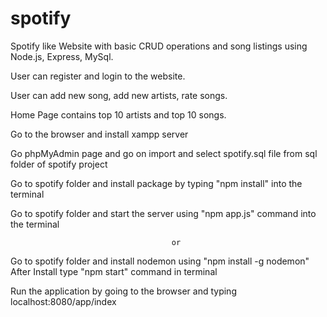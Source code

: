 # spotify

Spotify like Website with basic CRUD operations and song listings using Node.js, Express, MySql.

User can register and login to the website.

User can add new song, add new artists, rate songs.

Home Page contains top 10 artists and top 10 songs.

Go to the browser and install xampp server

Go phpMyAdmin page and go on import and select spotify.sql file from sql folder of spotify project

Go to spotify folder and install package by typing "npm install" into the terminal

Go to spotify folder and start the server using "npm app.js" command into the terminal

                                        or

Go to spotify folder and install nodemon using "npm install -g nodemon" After Install type "npm start" command in terminal

Run the application by going to the browser and typing localhost:8080/app/index
